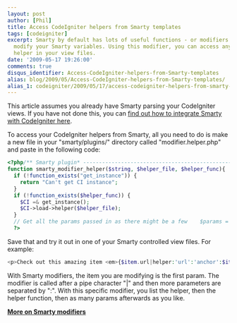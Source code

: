 ```yaml
---
layout: post
author: [Phil]
title: Access CodeIgniter helpers from Smarty templates
tags: [codeigniter]
excerpt: Smarty by default has lots of useful functions - or modifiers - to help you
  modify your Smarty variables. Using this modifier, you can access any CodeIgniter
  helper in your view files.
date: '2009-05-17 19:26:00'
comments: true
disqus_identifier: Access-CodeIgniter-helpers-from-Smarty-templates
alias: blog/2009/05/Access-CodeIgniter-helpers-from-Smarty-templates/
alias_1: codeigniter/2009/05/17/access-codeigniter-helpers-from-smarty-templates/
---
```


This article assumes you already have Smarty parsing your CodeIgniter views. If you have not done this, you can [find out how to integrate Smarty with CodeIgniter here](http://devcha.blogspot.com/2007/12/smarty-as-template-engine-in-code.html).

To access your CodeIgniter helpers from Smarty, all you need to do is make a new file in your "smarty/plugins/" directory called "modifier.helper.php" and paste in the following code:

~~~php
<?php/** Smarty plugin* -------------------------------------------------------------* File:     modifier.helper.php* Type:     modifier* Name:     helper* Purpose:  Call CodeIgniter helpers from within Smarty.* -------------------------------------------------------------*/
function smarty_modifier_helper($string, $helper_file, $helper_func){
  if (!function_exists("get_instance")) {       
    return "Can't get CI instance";    
  }    
  if (!function_exists($helper_func)) {        
    $CI =& get_instance();        
    $CI->load->helper($helper_file);    
  }    
  // Get all the params passed in as there might be a few    $params = func_get_args();    // String provided should be the first param and we don't want helper file or helper func being passed    $params[0] = $string;    unset($params[1]);    // Call the function with the params provided    return call_user_func_array($helper_func, array_values($params));}
  ?>
~~~

Save that and try it out in one of your Smarty controlled view files. For example:

~~~php
<p>Check out this amazing item <em>{$item.url|helper:'url':'anchor':$item.title:'class="more params"'}</em>.</p>
~~~

With Smarty modifiers, the item you are modifying is the first param. The modifier is called after a pipe character "|" and then more parameters are separated by ":". With this specific modifier, you list the helper, then the helper function, then as many params afterwards as you like.

**[More on Smarty modifiers](http://www.smarty.net/manual/en/plugins.modifiers.php)**
